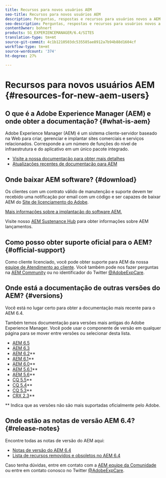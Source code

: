 ```yaml
---
title: Recursos para novos usuários AEM
seo-title: Recursos para novos usuários AEM
description: Perguntas, respostas e recursos para usuários novos a AEM
seo-description: Perguntas, respostas e recursos para usuários novos a AEM
contentOwner: bohnert
products: SG_EXPERIENCEMANAGER/6.4/SITES
translation-type: tm+mt
source-git-commit: 4c1b1210503dc535585ae8912a7b94b88d1604cf
workflow-type: tm+mt
source-wordcount: '374'
ht-degree: 27%

---
```



# Recursos para novos usuários AEM {#resources-for-new-aem-users}

## O que é a Adobe Experience Manager (AEM) e onde obter a documentação? {#what-is-aem}

Adobe Experience Manager (AEM) é um sistema cliente-servidor baseado na Web para criar, gerenciar e implantar sites comerciais e serviços relacionados. Corresponde a um número de funções do nível de infraestrutura e do aplicativo em um único pacote integrado.

* [Visite a nossa documentação para obter mais detalhes](/help/sites-deploying/home.md)
* [Atualizações recentes de documentação para AEM](https://helpx.adobe.com/experience-manager/documentation-updates.html)

## Onde baixar AEM software? {#download}

Os clientes com um contrato válido de manutenção e suporte devem ter recebido uma notificação por email com um código e ser capazes de baixar AEM do [Site de licenciamento do Adobe](http://licensing.adobe.com/).

[Mais informações sobre a implantação do software AEM.](/help/sites-deploying/home.md)

Visite nosso [AEM Sustenance Hub](https://helpx.adobe.com/experience-manager/aem-releases-updates.html) para obter informações sobre AEM lançamentos.

## Como posso obter suporte oficial para o AEM? {#official-support}

Como cliente licenciado, você pode obter suporte para AEM da nossa [equipe de Atendimento ao cliente](https://helpx.adobe.com/br/marketing-cloud/contact-support.html). Você também pode nos fazer perguntas na [AEM Community](https://forums.adobe.com/community/experience-cloud/marketing-cloud/experience-manager) ou no identificador do Twitter [@AdobeExpCare](https://twitter.com/adobeexpcare).

## Onde está a documentação de outras versões do AEM? {#versions}

Você está no lugar certo para obter a documentação mais recente para o AEM 6.4.

Também temos documentação para versões mais antigas do Adobe Experience Manager. Você pode usar o componente de versão em qualquer página para se mover entre versões ou selecionar desta lista.

* [AEM 6.5](https://helpx.adobe.com/support/experience-manager/6-5.html)
* [AEM 6.3](https://helpx.adobe.com/support/experience-manager/6-3.html)
* [AEM 6.2](https://helpx.adobe.com/support/experience-manager/6-2.html)**
* [AEM 6.1](https://docs.adobe.com/content/docs/pt-br/aem/6-1.html)**
* [AEM 6.0](https://docs.adobe.com/content/docs/pt-br/aem/6-0.html)**
* [AEM 5.6.1](https://helpx.adobe.com/experience-manager/aem-previous-versions.html)**
* [AEM 5.6](https://helpx.adobe.com/experience-manager/aem-previous-versions.html)**
* [CQ 5.5](https://helpx.adobe.com/experience-manager/aem-previous-versions.html)**
* [CQ 5.4](https://helpx.adobe.com/experience-manager/aem-previous-versions.html)**
* [CQ 5.3](https://helpx.adobe.com/experience-manager/aem-previous-versions.html)**
* [CRX 2.3](https://helpx.adobe.com/experience-manager/aem-previous-versions.html)**

** Indica que as versões não são mais suportadas oficialmente pelo Adobe.

## Onde estão as notas de versão AEM 6.4? {#release-notes}

Encontre todas as notas de versão do AEM aqui:

* [Notas de versão do AEM 6.4](/help/release-notes/home.md)
* [Lista de recursos removidos e obsoletos no AEM 6.4](/help/release-notes/deprecated-removed-features.md)

Caso tenha dúvidas, entre em contato com a [AEM equipe da Comunidade](http://help-forums.adobe.com/content/adobeforums/en/experience-manager-forum/adobe-experience-manager.html) ou entre em contato conosco no Twitter [@AdobeExpCare](https://twitter.com/adobeexpcare).
